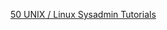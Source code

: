 
[50 UNIX / Linux Sysadmin Tutorials](https://www.thegeekstuff.com/2010/12/50-unix-linux-sysadmin-tutorials/)
